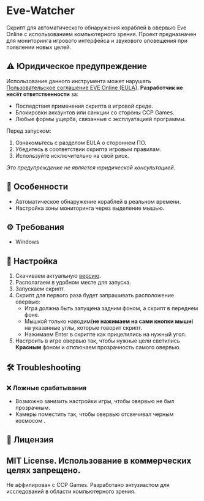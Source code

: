 # Eve-Watcher
Скрипт для автоматического обнаружения кораблей в овервью Eve Online с использованием компьютерного зрения. 
Проект предназначен для мониторинга игрового интерфейса и звукового оповещения при появлении новых целей.

## ⚠️ Юридическое предупреждение
Использование данного инструмента может нарушать [Пользовательское соглашение EVE Online (EULA)](https://support.eveonline.com/hc/en-us/articles/8413329735580-EVE-Online-End-User-License-Agreement). 
**Разработчик не несёт ответственности** за: 
- Последствия применения скрипта в игровой среде.
- Блокировки аккаунтов или санкции со стороны CCP Games.
- Любые формы ущерба, связанные с эксплуатацией программы.

Перед запуском:
1. Ознакомьтесь с разделом EULA о стороннем ПО.
2. Убедитесь в соответствии скрипта игровым правилам.
3. Используйте исключительно на свой риск.

*Это предупреждение не является юридической консультацией.*

## 📌 Особенности
- Автоматическое обнаружение кораблей в реальном времени.
- Настройка зоны мониторинга через выделение мышью.

## ⚙️ Требования
- Windows

## 🚀 Настройка
1. Скачиваем актуальную [версию](https://github.com/Necrodeather/eve-watcher/releases).
2. Располагаем в удобном месте для запуска.
3. Запускаем скрипт.
4. Скрипт для первого раза будет запрашивать расположение овервью: 
    - Игра должна быть запущена задним фоном, а скрипт в переднем фоне.  
    - Мышкой только наводим(__не нажимаем на сами кнопки мыши__) на указанные углы, которые говорит скрипт.
    - Нажимаем Enter в скрипте как прицелились на нужный угол.
5. Настроить в игре овервью так, чтобы нужные цели светились __Красным__ фоном и отключаем прозрачность самого овервью.

## 🛠️ Troubleshooting

### ❌ Ложные срабатывания
- Возможно занизить настройки игры, чтобы овервью не был прозрачным.
- Камеры поместить так, чтобы овервью отсвечивал черным космосом .

## 📄 Лицензия
MIT License. Использование в коммерческих целях запрещено.
---
Не аффилирован с CCP Games. Разработано энтузиастом для исследований в области компьютерного зрения.
